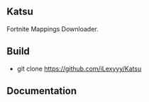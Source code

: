 ## Katsu




Fortnite Mappings Downloader.

## Build

- git clone https://github.com/iLexyyy/Katsu

## Documentation
